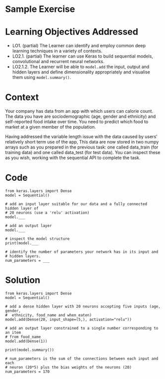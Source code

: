 ﻿Sample Exercise
======

Learning Objectives Addressed
======
  * LO1. (partial) The Learner can identify and employ common deep learning
   techniques in a variety of contexts.
  * LO2.1. (partial) The learner can use Keras to build sequential models, convolutional and recurrent neural networks.
  * LO2.1.2. The Learner will be able to `model.add` the input, output and
   hidden layers and define dimensionality appropriately and visualise them
   using `model.summary()`.

Context
======

Your company has data from an app with which users can calorie count.  The data
you have are sociodemographic (age, gender and ethnicity) and self-reported food
 intake over time.  You need to predict which food to market at a given member
 of the population.

Having addressed the variable length issue with the data caused by users’
relatively short term use of the app, This data are now stored in two numpy
 arrays such as you prepared in the previous task: one called data_train (for
 training data) and one called data_test (for test data).  You can inspect these
 as you wish, working with the sequential API to complete the task.

Code
======
```from keras.models import Sequential
from keras.layers import Dense
model = Sequential()

# add an input layer suitable for our data and a fully connected hidden layer of
# 20 neurons (use a 'relu' activation)
model.___

# add an output layer
model.___

# inspect the model structure
print(model.___

# identify the number of parameters your network has in its input and
# hidden layers.
num_parameters = ___
```
Solution
======
```from keras.models import Sequential
from keras.layers import Dense
model = Sequential()

# add a dense hidden layer with 20 neurons accepting five inputs (age, gender,
#  ethnicity, food_name and when_eaten)
model.add(Dense(20, input_shape=(5,), activation="relu"))

# add an output layer constrained to a single number corresponding to an item
# from food_name
model.add(Dense(1))

print(model.summary())

# num_parameters is the sum of the connections between each input and each
# neuron (20*5) plus the bias weights of the neurons (20)
num_parameters = 170
```

